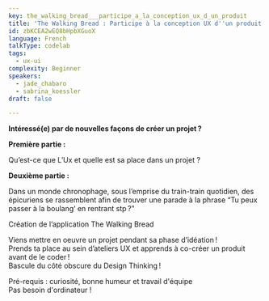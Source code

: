 ```yaml
---
key: the_walking_bread___participe_a_la_conception_ux_d_un_produit
title: 'The Walking Bread : Participe à la conception UX d''un produit'
id: zbKCEA2wEQ8bHpbXGuoX
language: French
talkType: codelab
tags:
  - ux-ui
complexity: Beginner
speakers:
  - jade_chabaro
  - sabrina_koessler
draft: false

---
```


**Intéressé(e) par de nouvelles façons de créer un projet ?**

__Première partie :__

Qu’est-ce que L’Ux et quelle est sa place dans un projet ?

__Deuxième partie :__

Dans un monde chronophage, sous l’emprise du train-train quotidien, des épicuriens se rassemblent afin de trouver une parade à la phrase “Tu peux passer à la boulang‘ en rentrant stp ?”

Création de l’application The Walking Bread

Viens mettre en oeuvre un projet pendant sa phase d’idéation !\
Prends ta place au sein d’ateliers UX et apprends à co-créer un produit avant de le coder !\
Bascule du côté obscure du Design Thinking !

Pré-requis : curiosité, bonne humeur et travail d'équipe\
Pas besoin d'ordinateur !
